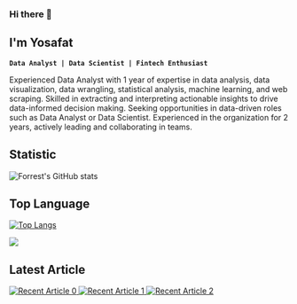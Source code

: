 ### Hi there 👋

## I'm Yosafat

**`Data Analyst | Data Scientist | Fintech Enthusiast`**

Experienced Data Analyst with 1 year of expertise in data analysis, data visualization, data wrangling, statistical analysis, machine learning, and web scraping. Skilled in extracting and interpreting actionable insights to drive data-informed decision making. Seeking opportunities in data-driven roles such as Data Analyst or Data Scientist. Experienced in the organization for 2 years, actively leading and collaborating in teams.

<!-- GitHub Statistic -->
## Statistic
<!-- <img height="180em" src="https://github-readme-stats-eight-theta.vercel.app/api?username=crypter70&show_icons=true&include_all_commits=true&count_private=true"/> -->
![Forrest's GitHub stats](https://github-readme-stats-ten-gilt.vercel.app/api?username=crypter70&show_icons=true&theme=swift)

<!-- Top languages -->
## Top Language
<!-- <img height="120em" src="https://github-readme-stats-eight-theta.vercel.app/api/top-langs/?username=crypter70&layout=compact&langs_count=8"/> -->
[![Top Langs](https://github-readme-stats-ten-gilt.vercel.app/api/top-langs/?username=crypter70&layout=compact)](https://github.com/anuraghazra/github-readme-stats)

<!-- Profile views -->
![](https://komarev.com/ghpvc/?username=crypter70)

## Latest Article
<a target="_blank" href="https://github-readme-medium-recent-article.vercel.app/medium/@crypter70/0"><img src="https://github-readme-medium-recent-article.vercel.app/medium/@crypter70/0" alt="Recent Article 0"> 
<a target="_blank" href="https://github-readme-medium-recent-article.vercel.app/medium/@crypter70/1"><img src="https://github-readme-medium-recent-article.vercel.app/medium/@crypter70/1" alt="Recent Article 1"> 
<a target="_blank" href="https://github-readme-medium-recent-article.vercel.app/medium/@crypter70/2"><img src="https://github-readme-medium-recent-article.vercel.app/medium/@crypter70/2" alt="Recent Article 2">

<!--
**crypter70/crypter70** is a ✨ _special_ ✨ repository because its `README.md` (this file) appears on your GitHub profile.

Here are some ideas to get you started:

- 🔭 I’m currently working on ...
- 🌱 I’m currently learning ...
- 👯 I’m looking to collaborate on ...
- 🤔 I’m looking for help with ...
- 💬 Ask me about ...
- 📫 How to reach me: ...
- 😄 Pronouns: ...
- ⚡ Fun fact: ...
-->

